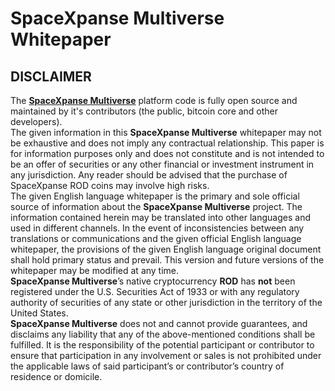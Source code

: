 # SpaceXpanse Multiverse Whitepaper
## DISCLAIMER  
The [**SpaceXpanse Multiverse**](https://github.com/SpaceXpanse/) platform code is fully open source and maintained by it's contributors (the public, bitcoin core and other developers).  
The given information in this **SpaceXpanse Multiverse** whitepaper may not be exhaustive and does not imply any contractual relationship. This paper is for information purposes only and does not constitute and is not intended to be an offer of securities or any other financial or investment instrument in any jurisdiction. Any reader should be advised that the purchase of SpaceXpanse ROD coins may involve high risks.  
The given English language whitepaper is the primary and sole official source of information about the **SpaceXpanse Multiverse** project. The information contained herein may be translated into other languages and used in different channels. In the event of inconsistencies between any translations or communications and the given official English language whitepaper, the provisions of the given English language original document shall hold primary status and prevail. This version and future versions of the whitepaper may be modified at any time.  
**SpaceXpanse Multiverse**’s native cryptocurrency **ROD** has ****not**** been registered under the U.S. Securities Act of 1933 or with any regulatory authority of securities of any state or other jurisdiction in the territory of the United States.  
**SpaceXpanse Multiverse** does not and cannot provide guarantees, and disclaims any liability that any of the above-mentioned conditions shall be fulfilled. It is the responsibility of the potential participant or contributor to ensure that participation in any involvement or sales is not prohibited under the applicable laws of said participant’s or contributor’s country of residence or domicile. 
